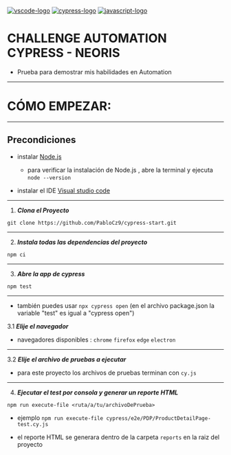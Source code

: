 [![vscode-logo]][vscode-site] [![cypress-logo]][cypress-site] [![javascript-logo]][javascript-site]



# CHALLENGE AUTOMATION CYPRESS - NEORIS

- Prueba para demostrar mis habilidades en Automation

---

# CÓMO EMPEZAR:

---

## Precondiciones

- instalar [Node.js][node-site]

    - para verificar la instalación de Node.js , abre la terminal y ejecuta `node --version`

- instalar el IDE [Visual studio code][vscode-site]

---

1. ***Clona el Proyecto***
```
git clone https://github.com/PabloCz9/cypress-start.git
```

---

2. ***Instala todas las dependencias del proyecto***
```
npm ci
```

---

3. ***Abre la app de cypress***
```
npm test
```
---

- también puedes usar `npx cypress open` (en el archivo package.json la variable "test" es igual a "cypress open")

3.1 ***Elije el navegador***

- navegadores disponibles : `chrome` `firefox` `edge` `electron`

---

3.2 ***Elije el archivo de pruebas a ejecutar***

- para este proyecto los archivos de pruebas terminan con `cy.js`

---

4. ***Ejecutar el test por consola y generar un reporte HTML***
```
npm run execute-file <ruta/a/tu/archivoDePrueba> 
```
- ejemplo `npm run execute-file cypress/e2e/PDP/ProductDetailPage-test.cy.js`

- el reporte HTML se generara dentro de la carpeta `reports` en la raiz del proyecto



[node-site]: https://www.nodejs.org/
[vscode-logo]: https://img.shields.io/badge/Visual%20Studio%20Code-blue?logo=visualstudiocode&style=for-the-badge
[vscode-site]: https://code.visualstudio.com/
[cypress-logo]: https://img.shields.io/badge/cypress-black?logo=cypress&style=for-the-badge
[cypress-site]: https://www.cypress.io
[javascript-logo]: https://img.shields.io/badge/javaScript-black?logo=javascript&style=for-the-badge
[javascript-site]: https://www.javascript.com/